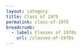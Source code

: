 ```yaml
---
layout: category
title: Class of 1975
permalink: class-of-1975
breadcrumb:
  - label: Classes of 1970s
    url: /classes-of-1970s
---
```

